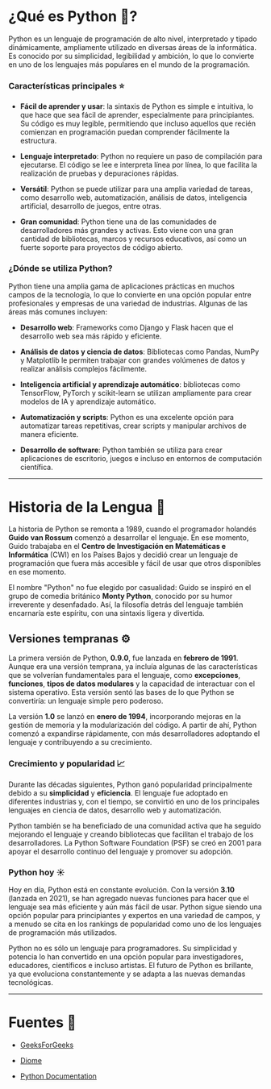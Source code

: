# ¿Qué es Python 🐍?

Python es un lenguaje de programación de alto nivel, interpretado y tipado dinámicamente, ampliamente utilizado en diversas áreas de la informática. Es conocido por su simplicidad, legibilidad y ambición, lo que lo convierte en uno de los lenguajes más populares en el mundo de la programación.

### Características principales ⭐

- **Fácil de aprender y usar**: la sintaxis de Python es simple e intuitiva, lo que hace que sea fácil de aprender, especialmente para principiantes. Su código es muy legible, permitiendo que incluso aquellos que recién comienzan en programación puedan comprender fácilmente la estructura.

- **Lenguaje interpretado**: Python no requiere un paso de compilación para ejecutarse. El código se lee e interpreta línea por línea, lo que facilita la realización de pruebas y depuraciones rápidas.

- **Versátil**: Python se puede utilizar para una amplia variedad de tareas, como desarrollo web, automatización, análisis de datos, inteligencia artificial, desarrollo de juegos, entre otras.

- **Gran comunidad**: Python tiene una de las comunidades de desarrolladores más grandes y activas. Esto viene con una gran cantidad de bibliotecas, marcos y recursos educativos, así como un fuerte soporte para proyectos de código abierto.

### ¿Dónde se utiliza Python?

Python tiene una amplia gama de aplicaciones prácticas en muchos campos de la tecnología, lo que lo convierte en una opción popular entre profesionales y empresas de una variedad de industrias. Algunas de las áreas más comunes incluyen:


- **Desarrollo web**: Frameworks como Django y Flask hacen que el desarrollo web sea más rápido y eficiente.

- **Análisis de datos y ciencia de datos**: Bibliotecas como Pandas, NumPy y Matplotlib le permiten trabajar con grandes volúmenes de datos y realizar análisis complejos fácilmente.

- **Inteligencia artificial y aprendizaje automático**: bibliotecas como TensorFlow, PyTorch y scikit-learn se utilizan ampliamente para crear modelos de IA y aprendizaje automático.

- **Automatización y scripts**: Python es una excelente opción para automatizar tareas repetitivas, crear scripts y manipular archivos de manera eficiente.

- **Desarrollo de software**: Python también se utiliza para crear aplicaciones de escritorio, juegos e incluso en entornos de computación científica.

---

# Historia de la Lengua 📗

La historia de Python se remonta a 1989, cuando el programador holandés **Guido van Rossum** comenzó a desarrollar el lenguaje. En ese momento, Guido trabajaba en el **Centro de Investigación en Matemáticas e Informática** (CWI) en los Países Bajos y decidió crear un lenguaje de programación que fuera más accesible y fácil de usar que otros disponibles en ese momento.

El nombre "Python" no fue elegido por casualidad: Guido se inspiró en el grupo de comedia británico **Monty Python**, conocido por su humor irreverente y desenfadado. Así, la filosofía detrás del lenguaje también encarnaría este espíritu, con una sintaxis ligera y divertida.

## Versiones tempranas ⚙️

La primera versión de Python, **0.9.0**, fue lanzada en **febrero de 1991**. Aunque era una versión temprana, ya incluía algunas de las características que se volverían fundamentales para el lenguaje, como **excepciones**, **funciones**, **tipos de datos modulares** y la capacidad de interactuar con el sistema operativo. Esta versión sentó las bases de lo que Python se convertiría: un lenguaje simple pero poderoso.

La versión **1.0** se lanzó en **enero de 1994**, incorporando mejoras en la gestión de memoria y la modularización del código. A partir de ahí, Python comenzó a expandirse rápidamente, con más desarrolladores adoptando el lenguaje y contribuyendo a su crecimiento.

### Crecimiento y popularidad 📈

Durante las décadas siguientes, Python ganó popularidad principalmente debido a su **simplicidad** y **eficiencia**. El lenguaje fue adoptado en diferentes industrias y, con el tiempo, se convirtió en uno de los principales lenguajes en ciencia de datos, desarrollo web y automatización.

Python también se ha beneficiado de una comunidad activa que ha seguido mejorando el lenguaje y creando bibliotecas que facilitan el trabajo de los desarrolladores. La Python Software Foundation (PSF) se creó en 2001 para apoyar el desarrollo continuo del lenguaje y promover su adopción.

### Python hoy ☀️

Hoy en día, Python está en constante evolución. Con la versión **3.10** (lanzada en 2021), se han agregado nuevas funciones para hacer que el lenguaje sea más eficiente y aún más fácil de usar. Python sigue siendo una opción popular para principiantes y expertos en una variedad de campos, y a menudo se cita en los rankings de popularidad como uno de los lenguajes de programación más utilizados.

Python no es sólo un lenguaje para programadores. Su simplicidad y potencia lo han convertido en una opción popular para investigadores, educadores, científicos e incluso artistas. El futuro de Python es brillante, ya que evoluciona constantemente y se adapta a las nuevas demandas tecnológicas.

---

# Fuentes 📝

- [GeeksForGeeks](https://www.geeksforgeeks.org/history-of-python/)

- [Diome](https://www.dio.me/articles/a-historia-do-python-JCO7UB)

- [Python Documentation](https://www.python.org/doc/essays/foreword/)